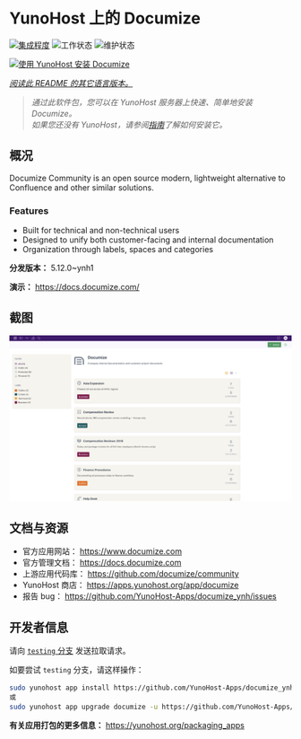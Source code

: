 <!--
注意：此 README 由 <https://github.com/YunoHost/apps/tree/master/tools/readme_generator> 自动生成
请勿手动编辑。
-->

# YunoHost 上的 Documize

[![集成程度](https://dash.yunohost.org/integration/documize.svg)](https://ci-apps.yunohost.org/ci/apps/documize/) ![工作状态](https://ci-apps.yunohost.org/ci/badges/documize.status.svg) ![维护状态](https://ci-apps.yunohost.org/ci/badges/documize.maintain.svg)

[![使用 YunoHost 安装 Documize](https://install-app.yunohost.org/install-with-yunohost.svg)](https://install-app.yunohost.org/?app=documize)

*[阅读此 README 的其它语言版本。](./ALL_README.md)*

> *通过此软件包，您可以在 YunoHost 服务器上快速、简单地安装 Documize。*  
> *如果您还没有 YunoHost，请参阅[指南](https://yunohost.org/install)了解如何安装它。*

## 概况

Documize Community is an open source modern, lightweight alternative to Confluence and other similar solutions.

### Features

- Built for technical and non-technical users
- Designed to unify both customer-facing and internal documentation
- Organization through labels, spaces and categories

**分发版本：** 5.12.0~ynh1

**演示：** <https://docs.documize.com/>

## 截图

![Documize 的截图](./doc/screenshots/screenshot.png)

## 文档与资源

- 官方应用网站： <https://www.documize.com>
- 官方管理文档： <https://docs.documize.com>
- 上游应用代码库： <https://github.com/documize/community>
- YunoHost 商店： <https://apps.yunohost.org/app/documize>
- 报告 bug： <https://github.com/YunoHost-Apps/documize_ynh/issues>

## 开发者信息

请向 [`testing` 分支](https://github.com/YunoHost-Apps/documize_ynh/tree/testing) 发送拉取请求。

如要尝试 `testing` 分支，请这样操作：

```bash
sudo yunohost app install https://github.com/YunoHost-Apps/documize_ynh/tree/testing --debug
或
sudo yunohost app upgrade documize -u https://github.com/YunoHost-Apps/documize_ynh/tree/testing --debug
```

**有关应用打包的更多信息：** <https://yunohost.org/packaging_apps>

